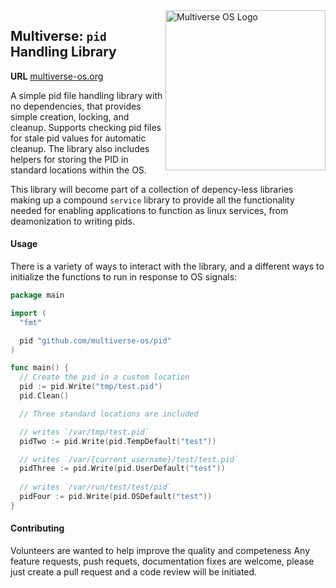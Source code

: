<img src="https://avatars2.githubusercontent.com/u/24763891?s=400&u=c1150e7da5667f47159d433d8e49dad99a364f5f&v=4"  width="256px" height="256px" align="right" alt="Multiverse OS Logo">

## Multiverse: `pid` Handling Library
**URL** [multiverse-os.org](https://multiverse-os.org)

A simple pid file handling library with no dependencies, that provides simple
creation, locking, and cleanup. Supports checking pid files for stale pid values
for automatic cleanup. The library also includes helpers for storing the PID in
standard locations within the OS. 

This library will become part of a collection of depency-less libraries making
up a compound `service` library to provide all the functionality needed for
enabling applications to function as linux services, from deamonization to
writing pids. 

#### Usage 
There is a variety of ways to interact with the library, and a different ways to
initialize the functions to run in response to OS signals:

```go
package main

import (
  "fmt"

  pid "github.com/multiverse-os/pid"
)

func main() {
  // Create the pid in a custom location
  pid := pid.Write("tmp/test.pid")
  pid.Clean()

  // Three standard locations are included

  // writes `/var/tmp/test.pid`
  pidTwo := pid.Write(pid.TempDefault("test")) 

  // writes `/var/{current_username}/test/test.pid`
  pidThree := pid.Write(pid.UserDefault("test"))
  
  // writes `/var/run/test/test/pid`
  pidFour := pid.Write(pid.OSDefault("test")) 
}
```

#### Contributing
Volunteers are wanted to help improve the quality and competeness Any feature
requests, push requets, documentation fixes are welcome, please just create a
pull request and a code review will be initiated. 
